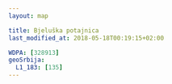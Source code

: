 ```yaml
---
layout: map

title: Bjeluška potajnica
last_modified_at: 2018-05-18T00:19:15+02:00

WDPA: [328913]
geoSrbija:
  L1_183: [135]
---
```

